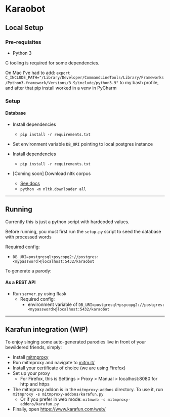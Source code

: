 # Karaobot

## Local Setup

### Pre-requisites

* Python 3

C tooling is required for some dependencies. 

On Mac I've had to add: `export C_INCLUDE_PATH="/Library/Developer/CommandLineTools/Library/Frameworks/Python3.framework/Versions/3.9/include/python3.9"` 
to my bash profile, and after that pip install worked in a venv in PyCharm

### Setup

#### Database

* Install dependencies
  * `pip install -r requirements.txt`
* Set environment variable `DB_URI` pointing to local postgres instance


* Install dependencies
  * `pip install -r requirements.txt`
* [Coming soon] Download nltk corpus
  * [See docs](https://www.nltk.org/data.html)
  * `python -m nltk.downloader all`

__________________

## Running

Currently this is just a python script with hardcoded values.

Before running, you must first run the `setup.py` script to seed the database with processed words 

Required config: 

* `DB_URI=postgresql+psycopg2://postgres:<mypassword>@localhost:5432/karaobot`


To generate a parody:

#### As a REST API

* Run `server.py` using flask
  * Required config:
    * environment variable of `DB_URI=postgresql+psycopg2://postgres:<mypassword>@localhost:5432/karaobot` 

__________________

## Karafun integration (WIP)

To enjoy singing some auto-generated parodies live in front of your bewildered friends, simply:

* Install [mitmproxy](https://mitmproxy.org/)
* Run mitmproxy and navigate to [mitm.it/](mitm.it/)
* Install your certificate of choice (we are using Firefox)
* Set up your proxy
  * For Firefox, this is Settings > Proxy > Manual > localhost:8080 for http and https
* The mitmproxy addon is in the `mitmproxy-addons` directory. To use it, run `mitmproxy -s mitmproxy-addons/karafun.py`
  * Or if you prefer in web mode: `mitmweb -s mitmproxy-addons/karafun.py`
* Finally, open https://www.karafun.com/web/
